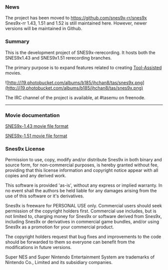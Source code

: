 ### News ###
The project has been moved to https://github.com/snes9x-rr/snes9x Snes9x-rr 1.43, 1.51 and 1.52 is still maintained here. However, newer versions will be maintained in Github.

### Summary ###
This is the development project of SNES9x-rerecording.  It hosts both the SNES9x1.43 and SNES9x1.51 rerecording branches.

The primary purpose is to expand features related to creating [Tool-Assisted](http://tasvideos.org/) movies.

![http://i19.photobucket.com/albums/b185/jhchan8/tas/snes9x.png](http://i19.photobucket.com/albums/b185/jhchan8/tas/snes9x.png)

The IRC channel of the project is available, at #tasemu on freenode.

---


### Movie documentation ###
[SNES9x-1.43 movie file format](http://code.google.com/p/snes9x-rr/wiki/SMV143)

[SNES9x-1.51 movie file format](http://code.google.com/p/snes9x-rr/wiki/SMV151)


### Snes9x License ###

Permission to use, copy, modify and/or distribute Snes9x in both binary and source form, for non-commercial purposes, is hereby granted without fee, providing that this license information and copyright notice appear with all copies and any derived work.

This software is provided 'as-is', without any express or implied warranty. In no event shall the authors be held liable for any damages arising from the use of this software or it's derivatives.

Snes9x is freeware for PERSONAL USE only. Commercial users should seek permission of the copyright holders first. Commercial use includes, but is not limited to, charging money for Snes9x or software derived from Snes9x, including Snes9x or derivatives in commercial game bundles, and/or using Snes9x as a promotion for your commercial product.

The copyright holders request that bug fixes and improvements to the code should be forwarded to them so everyone can benefit from the modifications in future versions.

Super NES and Super Nintendo Entertainment System are trademarks of Nintendo Co., Limited and its subsidiary companies.